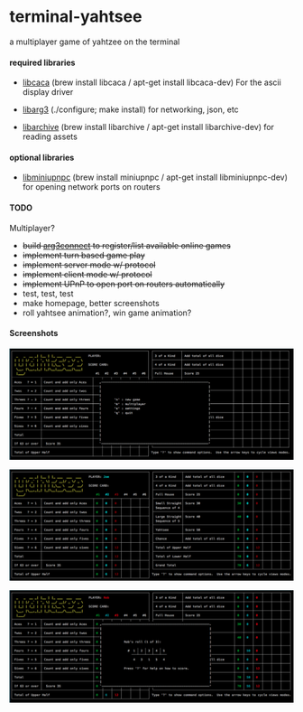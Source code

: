 terminal-yahtsee
================

a multiplayer game of yahtzee on the terminal

#### required libraries

- [libcaca](http://caca.zoy.org/wiki/libcaca) (brew install libcaca / apt-get install libcaca-dev) For the ascii display driver

- [libarg3](http://github.com/c0der78/libarg3.git) (./configure; make install) for networking, json, etc

- [libarchive](http://www.libarchive.org) (brew install libarchive / apt-get install libarchive-dev) for reading assets

#### optional libraries

- [libminiupnpc](http://miniupnp.free.fr) (brew install miniupnpc / apt-get install libminiupnpc-dev) for opening network ports on routers

#### TODO

Multiplayer?
- ~~build [arg3connect](http://arg3connect.herokuapp.com) to register/list available online games~~
- ~~implement turn based game play~~
- ~~implement server mode w/ protocol~~
- ~~implement client mode w/ protocol~~
- ~~implement UPnP to open port on routers automatically~~
- test, test, test
- make homepage, better screenshots
- roll yahtsee animation?, win game animation?

#### Screenshots

![Yahtsee 1](yahtsee1.png?raw=true "Yahtsee 1")

![Yahtsee 2](yahtsee2.png?raw=true "Yahtsee 2")

![Yahtsee 3](yahtsee3.png?raw=true "Yahtsee 3")

